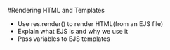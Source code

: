 #Rendering HTML and Templates

* Use res.render() to render HTML(from an EJS file)
* Explain what EJS is and why we use it
* Pass variables to EJS templates